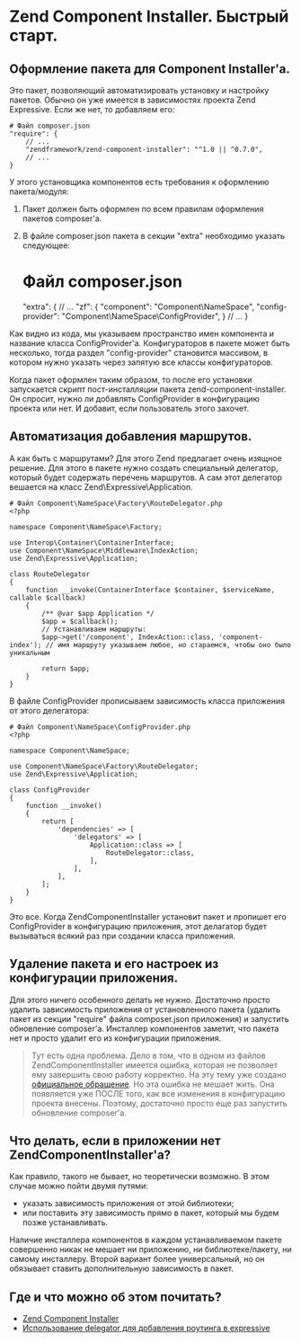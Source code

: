 # Zend Component Installer. Быстрый старт.

## Оформление пакета для Component Installer'а.

Это пакет, позволяющий автоматизировать установку и настройку пакетов. 
Обычно он уже имеется в зависимостях проекта Zend Expressive. Если же нет, то добавляем его:

    # Файл composer.json
    "require": {
        // ...
        "zendframework/zend-component-installer": "^1.0 || ^0.7.0",
        // ...
    }
    
У этого установщика компонентов есть требования к оформлению пакета/модуля:
1. Пакет должен быть оформлен по всем правилам оформления пакетов composer'а.
2. В файле composer.json пакета в секции "extra" необходимо указать следующее:


    # Файл composer.json
    "extra": {
        // ...
        "zf": {
            "component": "Component\NameSpace",
            "config-provider": "Component\NameSpace\ConfigProvider",
        }
        // ...
    }
    
Как видно из кода, мы указываем пространство имен компонента и название класса ConfigProvider'а. Конфигураторов в пакете
может быть несколько, тогда раздел "config-provider" становится массивом, в котором нужно указать через запятую все
классы конфигураторов.

Когда пакет оформлен таким образом, то после его установки запускается скрипт пост-инсталляции пакета zend-component-installer.
Он спросит, нужно ли добавлять ConfigProvider в конфигурацию проекта или нет. И добавит, если пользователь этого захочет.


## Автоматизация добавления маршрутов.

А как быть с маршрутами? Для этого Zend предлагает очень изящное решение. Для этого в пакете нужно создать специальный
делегатор, который будет содержать перечень маршрутов. А сам этот делегатор вешается на класс Zend\Expressive\Application.

    # Файл Component\NameSpace\Factory\RouteDelegator.php
    <?php
    
    namespace Component\NameSpace\Factory;
    
    use Interop\Container\ContainerInterface;
    use Component\NameSpace\Middleware\IndexAction;
    use Zend\Expressive\Application;
    
    class RouteDelegator
    {
        function __invoke(ContainerInterface $container, $serviceName, callable $callback)
        {
            /** @var $app Application */
            $app = $callback();
            // Устанавливаем маршруты:
            $app->get('/component', IndexAction::class, 'component-index'); // имя маршруту указываем любое, но стараемся, чтобы оно было уникальным
    
            return $app;
        }
    }
    
В файле ConfigProvider прописываем зависимость класса приложения от этого делегатора:

    # Файл Component\NameSpace\ConfigProvider.php
    <?php
    
    namespace Component\NameSpace;
    
    use Component\NameSpace\Factory\RouteDelegator;
    use Zend\Expressive\Application;
    
    class ConfigProvider
    {
        function __invoke()
        {
            return [
                'dependencies' => [
                    'delegators' => [
                        Application::class => [
                            RouteDelegator::class,
                        ],
                    ],
                ],
            ];
        }
    }
    
Это все. Когда ZendComponentInstaller установит пакет и пропишет его ConfigProvider в конфигурацию приложения, этот
делагатор будет вызываться всякий раз при создании класса приложения.


## Удаление пакета и его настроек из конфигурации приложения.

Для этого ничего особенного делать не нужно. Достаточно просто удалить зависимость приложения от установленного пакета 
(удалить пакет из секции "require" файла composer.json приложения) и запустить обновление composer'а. Инсталлер компонентов заметит,
что пакета нет и просто удалит его из конфигурации приложения.
 
> Тут есть одна проблема. Дело в том, что в одном из файлов ZendComponentInstaller имеется ошибка, которая не позволяет
ему завершить свою работу корректно. На эту тему уже создано [официальное обращение](https://github.com/zendframework/zend-component-installer/issues/39).
Но эта ошибка не мешает жить. Она появляется уже ПОСЛЕ того, как все изменения в конфигурацию проекта внесены. Поэтому,
достаточно просто еще раз запустить обновление composer'а.


## Что делать, если в приложении нет ZendComponentInstaller'а?

Как правило, такого не бывает, но теоретически возможно. В этом случае можно пойти двумя путями:

* указать зависимость приложения от этой библиотеки;
* или поставить эту зависимость прямо в пакет, который мы будем позже устанавливать.

Наличие инсталлера компонентов в каждом устанавливаемом пакете совершенно никак не мешает ни приложению, ни библиотеке/пакету,
ни самому инсталлеру. Второй вариант более универсальный, но он обязывает ставить дополнительную зависимость в пакет.


## Где и что можно об этом почитать?

* [Zend Component Installer](http://zendframework.github.io/zend-component-installer/)
* [Использование delegator для добавления роутинга в expressive](https://docs.zendframework.com/zend-expressive/cookbook/autowiring-routes-and-pipelines/#delegator-factories)